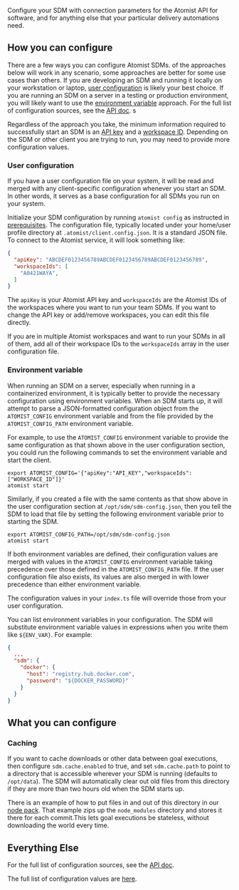 Configure your SDM with connection parameters for the Atomist API for software,
and for anything else that your particular delivery automations need.

## How you can configure

There are a few ways you can configure Atomist SDMs. of the approaches below will work in any scenario, some approaches are
better for some use cases than others.  If you are developing an SDM
and running it locally on your workstation or laptop, [user
configuration](#user-configuration) is likely your best choice.  If
you are running an SDM on a server in a
testing or production environment, you will likely want to use the
[environment variable](#environment-variable) approach.
For the full list of configuration sources, see the [API doc][configuration-apidoc]. s


Regardless of the approach you take, the minimum information required
to successfully start an SDM is an [API key](prerequisites.md#atomist-api-key)
and a [workspace ID](prerequisites.md#atomist-workspace).  Depending on the SDM or
other client you are trying to run, you may need to provide more
configuration values.

### User configuration

If you have a user configuration file on your system, it will be read
and merged with any client-specific configuration whenever you start
an SDM.  In other words, it serves as a base
configuration for all SDMs you run on your system.

Initialize your SDM configuration by running `atomist config` as
instructed in [prerequisites][prereq].  The
configuration file, typically located under your home/user profile
directory at `.atomist/client.config.json`.  It is a standard JSON
file. To connect to the Atomist service, it will look something like:

```json
{
  "apiKey": "ABCDEF0123456789ABCDEF0123456789ABCDEF0123456789",
  "workspaceIds": [
    "A0421WAYA",
  ]
}
```

The `apiKey` is your Atomist API key and `workspaceIds` are the
Atomist IDs of the workspaces where you want to run your team SDMs.
If you want to change the API key or add/remove workspaces, you can edit this file directly.

If you are in multiple Atomist
workspaces and want to run your SDMs in all of them, add all
of their workspace IDs to the `workspaceIds` array in the user
configuration file.

### Environment variable

When running an SDM on a server, especially when
running in a containerized environment, it is typically better to
provide the necessary configuration using environment variables.  When
an SDM starts up, it will attempt to parse a JSON-formatted
configuration object from the `ATOMIST_CONFIG` environment variable
and from the file provided by the `ATOMIST_CONFIG_PATH` environment
variable.

For example, to use the `ATOMIST_CONFIG` environment variable to
provide the same configuration as that shown above in the user
configuration section, you could run the following commands to set the
environment variable and start the client.

```
export ATOMIST_CONFIG='{"apiKey":"API_KEY","workspaceIds":["WORKSPACE_ID"]}'
atomist start
```

Similarly, if you created a file with the same contents as that show
above in the user configuration section at `/opt/sdm/sdm-config.json`,
then you tell the SDM to load that file by setting the
following environment variable prior to starting the SDM.

```
export ATOMIST_CONFIG_PATH=/opt/sdm/sdm-config.json
atomist start
```

If both environment variables are defined, their configuration values
are merged with values in the `ATOMIST_CONFIG` environment variable
taking precedence over those defined in the `ATOMIST_CONFIG_PATH`
file.  If the user configuration file also exists, its values are also
merged in with lower precedence than either environment variable.

The configuration values in your `index.ts` file will override
those from your user configuration.

You can list environment variables in your configuration. The SDM will substitute environment
variable values in expressions when you write them like `${ENV_VAR}`.
For example:

```json
{
  ...
  "sdm": {
    "docker": {
      "host": "registry.hub.docker.com",
      "password": "${DOCKER_PASSWORD}"
    }
  }
}
```

## What you can configure

### Caching

If you want to cache downloads or other data between goal executions, then configure `sdm.cache.enabled` to true, and set
`sdm.cache.path` to point to a directory
that is accessible wherever your SDM is running (defaults to `/opt/data`). The SDM will automatically
clear out old files from this directory if they are more than two hours old when the SDM starts up.

There is an example of how to put files in and out of this directory in our
[node pack](https://github.com/atomist/sdm-pack-node/blob/1d6bcd93d458a03513161393688cc6aa7f774b6a/lib/build/npmBuilder.ts#L161-L209).
That example zips up the `node_modules` directory and stores it there for each commit.This lets goal executions be stateless,
without downloading the world every time.


## Everything Else

For the full list of configuration sources, see the [API doc][configuration-apidoc].

The full list of configuration values are [here](https://atomist.github.io/sdm/interfaces/_lib_api_machine_softwaredeliverymachineoptions_.softwaredeliverymachineconfiguration.html).


[prereq]: prerequisites.md (Atomist SDM Prerequisites)
[lifecycle]: #client-lifecycle (Atomist SDM Lifecycle)
[configuration-apidoc]: https://atomist.github.io/automation-client/modules/_lib_configuration_.html#loadconfiguration (API doc for loadConfiguration)
